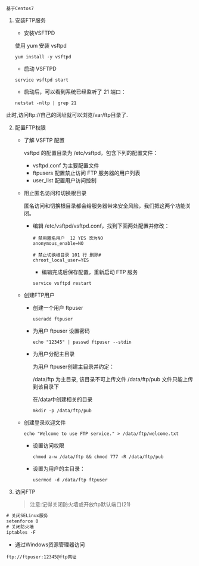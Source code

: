 ```text
基于Centos7
```

1. 安装FTP服务

   - 安装VSFTPD

   使用 yum 安装 vsftpd

   ```shell
   yum install -y vsftpd 
   ```

   - 启动 VSFTPD

   ```shell
   service vsftpd start
   ```

   - 启动后，可以看到系统已经监听了 21 端口：

   ```shell
   netstat -nltp | grep 21
   ```

此时,访问ftp://自己的网址就可以浏览/var/ftp目录了.

2. 配置FTP权限

   - 了解 VSFTP 配置

     vsftpd 的配置目录为 /etc/vsftpd，包含下列的配置文件：

     - vsftpd.conf 为主要配置文件
     - ftpusers 配置禁止访问 FTP 服务器的用户列表
     - user_list 配置用户访问控制

   - 阻止匿名访问和切换根目录

     匿名访问和切换根目录都会给服务器带来安全风险，我们把这两个功能关闭。

     - 编辑 /etc/vsftpd/vsftpd.conf，找到下面两处配置并修改：

       ```shell
       # 禁用匿名用户  12 YES 改为NO
       anonymous_enable=NO

       # 禁止切换根目录 101 行 删除#
       chroot_local_user=YES 
       ```
       - 编辑完成后保存配置，重新启动 FTP 服务
   
       ```shell
       service vsftpd restart
       ```
   
   - 创建FTP用户
   
     - 创建一个用户 ftpuser
   
       ```shell
       useradd ftpuser
       ```
   
     - 为用户 ftpuser 设置密码
   
       ```shell
       echo "12345" | passwd ftpuser --stdin
       ```
   
     - 为用户分配主目录
   
       为用户 ftpuser创建主目录并约定：
   
       /data/ftp 为主目录, 该目录不可上传文件 
       /data/ftp/pub 文件只能上传到该目录下
   
       在/data中创建相关的目录
   
       ```shell
       mkdir -p /data/ftp/pub
       ```
   
   - 创建登录欢迎文件
   
     ```shell
     echo "Welcome to use FTP service." > /data/ftp/welcome.txt
     ```
   
     - 设置访问权限
   
       ```shell
       chmod a-w /data/ftp && chmod 777 -R /data/ftp/pub
       ```
   
     - 设置为用户的主目录：
   
       ```shell
       usermod -d /data/ftp ftpuser
       ```
   
3. 访问FTP

   > 注意:记得关闭防火墙或开放ftp默认端口(21)



```txt
# 关闭SELinux服务
setenforce 0 
# 关闭防火墙
iptables -F 
```

- 通过Windows资源管理器访问

```shell
ftp://ftpuser:12345@ftp网址
```

